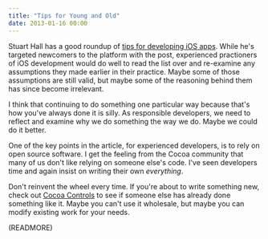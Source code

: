 ```yaml
---
title: "Tips for Young and Old"
date: 2013-01-16 00:00
---
```


Stuart Hall has a good roundup of [tips for developing iOS apps](http://stuartkhall.com/posts/ios-development-tips-i-would-want-if-i-was-starting-out-today). While he's targeted newcomers to the platform with the post, experienced practioners of iOS development would do well to read the list over and re-examine any assumptions they made earlier in their practice. Maybe some of those assumptions are still valid, but maybe some of the reasoning behind them has since become irrelevant.

I think that continuing to do something one particular way because that's how you've always done it is silly. As responsible developers, we need to reflect and examine why we do something the way we do. Maybe we could do it better.

One of the key points in the article, for experienced developers, is to rely on open source software. I get the feeling from the Cocoa community that many of us don't like relying on someone else's code. I've seen developers time and again insist on writing their own _everything_.

Don't reinvent the wheel every time. If you're about to write something new, check out [Cocoa Controls](http://www.cocoacontrols.com) to see if someone else has already done something like it. Maybe you can't use it wholesale, but maybe you can modify existing work for your needs.

(READMORE)
